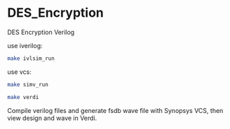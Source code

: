 # DES_Encryption

DES Encryption Verilog

use iverilog:

```bash
make ivlsim_run
```

use vcs:

```bash
make simv_run
```


```bash
make verdi
```

Compile verilog files and generate fsdb wave file with Synopsys VCS, then view design and wave in Verdi.
